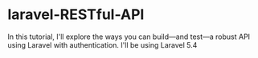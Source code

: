 # laravel-RESTful-API
In this tutorial, I'll explore the ways you can build—and test—a robust API using Laravel with authentication. I'll be using Laravel 5.4
